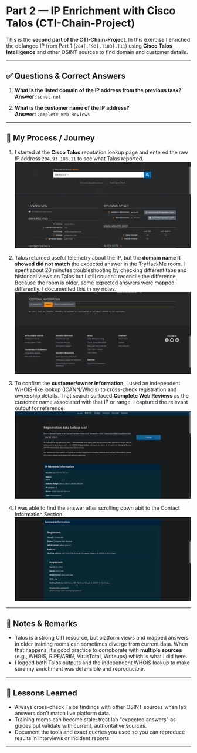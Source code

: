 # Part 2 — IP Enrichment with Cisco Talos (CTI-Chain-Project)

This is the **second part of the CTI-Chain-Project**. In this exercise I enriched the defanged IP from Part 1 (`204[.]93[.]183[.]11`) using **Cisco Talos Intelligence** and other OSINT sources to find domain and customer details.

---

## ✅ Questions & Correct Answers

1. **What is the listed domain of the IP address from the previous task?**  
   **Answer:** `scnet.net`

2. **What is the customer name of the IP address?**  
   **Answer:** `Complete Web Reviews`

---

## 🧭 My Process / Journey

1. I started at the **Cisco Talos** reputation lookup page and entered the raw IP address `204.93.183.11` to see what Talos reported.  
   ![Talos IP Lookup — initial result](../screenshots/Talos1.png)

2. Talos returned useful telemetry about the IP, but the **domain name it showed did not match** the expected answer in the TryHackMe room. I spent about 20 minutes troubleshooting by checking different tabs and historical views on Talos but I still couldn’t reconcile the difference. Because the room is older, some expected answers were mapped differently. I documented this in my notes.  
   ![Talos — additional IP details](../screenshots/Talos2.png)

3. To confirm the **customer/owner information**, I used an independent WHOIS-like lookup (ICANN/WhoIs) to cross-check registration and ownership details. That search surfaced **Complete Web Reviews** as the customer name associated with that IP or range. I captured the relevant output for reference.  
   ![WHOIS/ICANN lookup showing customer info](../screenshots/Talos3.png)

4. I was able to find the answer after scrolling down abit to the Contact Information Section.
   ![Talos — corroborating evidence / scroll view](../screenshots/Talos4.png)

---

## 📝 Notes & Remarks

- Talos is a strong CTI resource, but platform views and mapped answers in older training rooms can sometimes diverge from current data. When that happens, it’s good practice to corroborate with **multiple sources** (e.g., WHOIS, RIPE/ARIN, VirusTotal, Writeups) which is what I did here.  
- I logged both Talos outputs and the independent WHOIS lookup to make sure my enrichment was defensible and reproducible.

---

## 🔎 Lessons Learned

- Always cross-check Talos findings with other OSINT sources when lab answers don't match live platform data.  
- Training rooms can become stale; treat lab "expected answers" as guides but validate with current, authoritative sources.  
- Document the tools and exact queries you used so you can reproduce results in interviews or incident reports.

---

